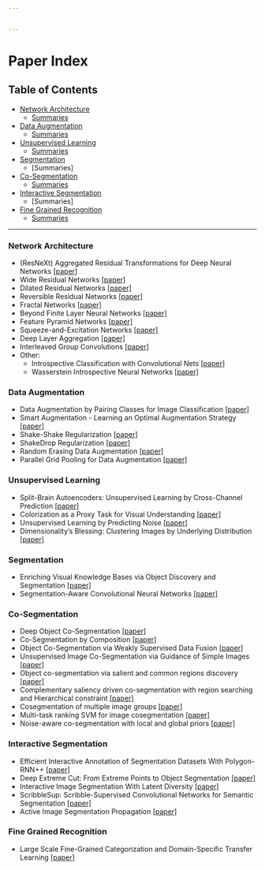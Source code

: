 ```yaml
---


---
```


<h1 id="paper-index">Paper Index</h1>
<h2 id="table-of-contents">Table of Contents</h2>
<ul>
<li><a href="#network-architecture">Network Architecture</a>
<ul>
<li><a href="https://github.com/catalys1/deep-learning-papers/blob/master/network-architecture.md">Summaries</a></li>
</ul>
</li>
<li><a href="#data-augmentation">Data Augmentation</a>
<ul>
<li><a href="https://github.com/catalys1/deep-learning-papers/blob/master/data-augmentation.md">Summaries</a></li>
</ul>
</li>
<li><a href="#unsupervised-learning">Unsupervised Learning</a>
<ul>
<li><a href="https://github.com/catalys1/deep-learning-papers/blob/master/unsupervised-learning.md">Summaries</a></li>
</ul>
</li>
<li><a href="#segmentation">Segmentation</a>
<ul>
<li>[Summaries]</li>
</ul>
</li>
<li><a href="#co-segmentation">Co-Segmentation</a>
<ul>
<li><a href="https://github.com/catalys1/deep-learning-papers/blob/master/co-segmentation.md">Summaries</a></li>
</ul>
</li>
<li><a href="#interactive-segmentation">Interactive Segmentation</a>
<ul>
<li>[Summaries]</li>
</ul>
</li>
<li><a href="#fine-grained-recognition">Fine Grained Recognition</a>
<ul>
<li><a href="https://github.com/catalys1/deep-learning-papers/blob/master/fine-grained.md">Summaries</a></li>
</ul>
</li>
</ul>
<hr>
<h3 id="network-architecture">Network Architecture</h3>
<ul>
<li>(ResNeXt) Aggregated Residual Transformations for Deep Neural Networks <a href="https://arxiv.org/abs/1611.05431">[paper]</a></li>
<li>Wide Residual Networks <a href="https://arxiv.org/abs/1605.07146">[paper]</a></li>
<li>Dilated Residual Networks <a href="https://arxiv.org/abs/1705.09914">[paper]</a></li>
<li>Reversible Residual Networks <a href="https://arxiv.org/abs/1707.04585">[paper]</a></li>
<li>Fractal Networks <a href="https://arxiv.org/abs/1605.07648">[paper]</a></li>
<li>Beyond Finite Layer Neural Networks <a href="https://arxiv.org/abs/1710.10121">[paper]</a></li>
<li>Feature Pyramid Networks <a href="https://arxiv.org/abs/1612.03144">[paper]</a></li>
<li>Squeeze-and-Excitation Networks <a href="https://arxiv.org/abs/1709.01507">[paper]</a></li>
<li>Deep Layer Aggregation <a href="https://arxiv.org/abs/1707.06484">[paper]</a></li>
<li>Interleaved Group Convolutions <a href="https://arxiv.org/abs/1707.02725">[paper]</a></li>
<li>Other:
<ul>
<li>Introspective Classification with Convolutional Nets <a href="https://arxiv.org/abs/1704.07816">[paper]</a></li>
<li>Wasserstein Introspective Neural Networks <a href="https://arxiv.org/abs/1711.08875">[paper]</a></li>
</ul>
</li>
</ul>
<h3 id="data-augmentation">Data Augmentation</h3>
<ul>
<li>Data Augmentation by Pairing Classes for Image Classification <a href="https://arxiv.org/abs/1801.02929">[paper]</a></li>
<li>Smart Augmentation - Learning an Optimal Augmentation Strategy <a href="https://arxiv.org/abs/1703.08383">[paper]</a></li>
<li>Shake-Shake Regularization <a href="https://arxiv.org/abs/1705.07485">[paper]</a></li>
<li>ShakeDrop Regularization <a href="https://arxiv.org/abs/1802.02375">[paper]</a></li>
<li>Random Erasing Data Augmentation <a href="https://arxiv.org/abs/1708.04896">[paper]</a></li>
<li>Parallel Grid Pooling for Data Augmentation <a href="https://arxiv.org/abs/1803.11370">[paper]</a></li>
</ul>
<h3 id="unsupervised-learning">Unsupervised Learning</h3>
<ul>
<li>Split-Brain Autoencoders: Unsupervised Learning by Cross-Channel Prediction <a href="http://openaccess.thecvf.com/content_cvpr_2017/html/Zhang_Split-Brain_Autoencoders_Unsupervised_CVPR_2017_paper.html">[paper]</a></li>
<li>Colorization as a Proxy Task for Visual Understanding <a href="http://openaccess.thecvf.com/content_cvpr_2017/html/Larsson_Colorization_as_a_CVPR_2017_paper.html">[paper]</a></li>
<li>Unsupervised Learning by Predicting Noise <a href="http://proceedings.mlr.press/v70/bojanowski17a.html">[paper]</a></li>
<li>Dimensionality’s Blessing: Clustering Images by Underlying Distribution <a href="https://arxiv.org/abs/1804.02624">[paper]</a></li>
</ul>
<h3 id="segmentation">Segmentation</h3>
<ul>
<li>Enriching Visual Knowledge Bases via Object Discovery and Segmentation <a href="https://ieeexplore.ieee.org/document/6909658/">[paper]</a></li>
<li>Segmentation-Aware Convolutional Neural Networks <a href="https://arxiv.org/abs/1708.04607">[paper]</a></li>
</ul>
<h3 id="co-segmentation">Co-Segmentation</h3>
<ul>
<li>Deep Object Co-Segmentation <a href="https://arxiv.org/abs/1804.06423">[paper]</a></li>
<li>Co-Segmentation by Composition <a href="https://ieeexplore.ieee.org/document/6751271/">[paper]</a></li>
<li>Object Co-Segmentation via Weakly Supervised Data Fusion <a href="https://www.sciencedirect.com/science/article/pii/S1077314216301825">[paper]</a></li>
<li>Unsupervised Image Co-Segmentation via Guidance of Simple Images <a href="https://www.sciencedirect.com/science/article/pii/S0925231217316272">[paper]</a></li>
<li>Object co-segmentation via salient and common regions discovery <a href="https://www.sciencedirect.com/science/article/pii/S0925231215006116">[paper]</a></li>
<li>Complementary saliency driven co-segmentation with region searching and Hierarchical constraint <a href="https://www.sciencedirect.com/science/article/pii/S0020025516305990">[paper]</a></li>
<li>Cosegmentation of multiple image groups <a href="https://www.sciencedirect.com/science/article/pii/S1077314216000497">[paper]</a></li>
<li>Multi-task ranking SVM for image cosegmentation <a href="https://www.sciencedirect.com/science/article/pii/S0925231217305933">[paper]</a></li>
<li>Noise-aware co-segmentation with local and global priors <a href="https://www.sciencedirect.com/science/article/pii/S0925231218301474">[paper]</a></li>
</ul>
<h3 id="interactive-segmentation">Interactive Segmentation</h3>
<ul>
<li>Efficient Interactive Annotation of Segmentation Datasets With Polygon-RNN++ <a href="http://openaccess.thecvf.com/content_cvpr_2018/papers/Acuna_Efficient_Interactive_Annotation_CVPR_2018_paper.pdf">[paper]</a></li>
<li>Deep Extreme Cut: From Extreme Points to Object Segmentation <a href="http://openaccess.thecvf.com/content_cvpr_2018/papers/Maninis_Deep_Extreme_Cut_CVPR_2018_paper.pdf">[paper]</a></li>
<li>Interactive Image Segmentation With Latent Diversity <a href="http://openaccess.thecvf.com/content_cvpr_2018/papers/">[paper]</a></li>
<li>ScribbleSup: Scribble-Supervised Convolutional Networks for Semantic Segmentation <a href="http://openaccess.thecvf.com/content_cvpr_2016/papers/Lin_ScribbleSup_Scribble-Supervised_Convolutional_CVPR_2016_paper.pdf">[paper]</a></li>
<li>Active Image Segmentation Propagation <a href="http://openaccess.thecvf.com/content_cvpr_2016/papers/Jain_Active_Image_Segmentation_CVPR_2016_paper.pdf">[paper]</a></li>
</ul>
<h3 id="fine-grained-recognition">Fine Grained Recognition</h3>
<ul>
<li>Large Scale Fine-Grained Categorization and Domain-Specific Transfer Learning <a href="http://openaccess.thecvf.com/content_cvpr_2018/html/Cui_Large_Scale_Fine-Grained_CVPR_2018_paper.html">[paper]</a></li>
</ul>

